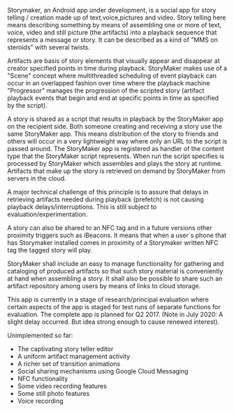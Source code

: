 Storymaker, an Android app under development, is a social app for story telling / creation
made up of text,voice,pictures and video. Story telling here means describing something by means of
assembling one or more of text, voice, video and still picture (the artifacts) into a playback sequence that
represents a message or story. It can be described as a kind of "MMS on steroids" with several twists.

Artifacts are basis of story elements that visually appear and disappear at creator specified
points in time during playback. StoryMaker makes use of a "Scene" concept where multithreaded scheduling of event playback can occur in an overlapped fashion over time where the playback machine "Progressor" manages the progression of the scripted story (artifact playback events that begin and end at specific points in time as specified by the script).

A story is shared as a script that results in playback by the StoryMaker app on the recipient side.  Both someone creating and receiving a story use the same StoryMaker app. This means distribution of the story to friends and others will occur in a very lightweight way where only an URL to the script is passed around. The StoryMaker app is registered as handler of the content type that the StoryMaker script represents. When run the script specifies is processed by StoryMaker which assembles and plays the story at runtime.
Artifacts that make up the story is retrieved on demand by StoryMaker from servers in the cloud.

A major technical challenge of this principle is to assure that delays in retrieving artifacts
needed during playback (prefetch) is not causing playback delays/interruptions. This is still subject to evaluation/experimentation.

A story can also be shared to an NFC tag and in a future versions other proximity triggers such as iBeacons. It means that when a user´s phone that has Storymaker installed comes in proximity of a Storymaker written NFC tag the tagged story will play.

StoryMaker shall include an easy to manage functionality for gathering and cataloging of produced artifacts so that such story material is conveniently at hand when assembling a story.  It shall also be possible to share such an artifact repository among users by means of links to cloud storage.

This app is currently in a stage of research/principal evaluation where certain aspects of the app is
staged for test runs of separate functions for evaluation. The complete app is planned for Q2 2017.
(Note in July 2020: A slight delay occurred. But idea strong enough to cause renewed interest).

Unimplemented so far:
- The captivating story teller editor
- A uniform artifact management activity
- A richer set of transition animations
- Social sharing mechanisms using Google Cloud Messaging
- NFC functionality
- Some video recording features
- Some still photo features
- Voice recording
